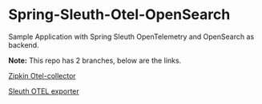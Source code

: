 # Spring-Sleuth-Otel-OpenSearch
Sample Application with Spring Sleuth OpenTelemetry and OpenSearch as backend.

**Note:**
This repo has 2 branches, below are the links.

[Zipkin Otel-collector](https://github.com/harivemula/Spring-Sleuth-Otel-OpenSearch/tree/zipkin-otel-collector)

[Sleuth OTEL exporter](https://github.com/harivemula/Spring-Sleuth-Otel-OpenSearch/tree/sleuth-otel-otlp)
